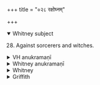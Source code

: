 +++
title = "०२८ रक्षोघ्नम्"

+++
<details open><summary>Whitney subject</summary>

28. Against sorcerers and witches.
</details>


<details><summary>VH anukramaṇī</summary>

रक्षोघ्नम्।  
१-४ चातनः। १-२ अग्निः, ३-४ यातुधानीः। अनुष्टुप्, ३ विराट् पथ्याबृहती, ४ पथ्यापङ्क्तिः।
</details>

<details><summary>Whitney anukramaṇī</summary>

[Cātana.—svastyayanam . ānuṣṭubham: 3. virāṭpathyābṛhatī; 4. pathyāpan̄kti.]
</details>



<details><summary>Whitney</summary>

### Comment
The hymn is not found in Pāipp. Though not mentioned as one of the cātanāni by the text of Kāuś., it is added to them by the schol. (8. 25, note). It is once used by itself in a witchcraft ceremony (ābhicārika) for the relief of one frightened, accompanying the tying on of an amulet (26. 26).


### Translations
Translated: Weber, iv. 423; Griffith, i. 33.
</details>

<details><summary>Griffith</summary>

A prayer to Agni for the destruction of evil spirits
</details>
